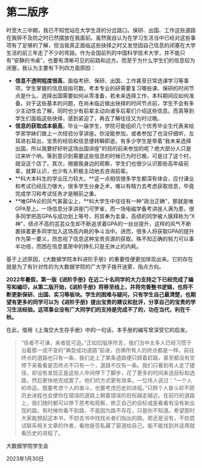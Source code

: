 # 第二版序

​时至大三中期，我已不知觉站在大学生涯的分岔路口。保研、出国、工作这些道路在我猝不及防之时已然摆放在我面前。虽然我自认为在学习生活当中已经对这些事项有了足够的了解，但当我真正面临这些抉择之时又发觉因自己信息的闭塞在大学生活的前三年走了不少的弯路。作为全国前列的中国科学技术大学，并不能只有“安静的书桌”，也要有清晰可见的前路和远方。而至于为什么学生们的信息较为闭塞，我认为主要有下列四方面原因：

* **信息不透明程度很高**，面临考研、保研、出国、工作甚至日常选课学习等事项，学生掌握的信息屈指可数。考本专业的研需要复习哪些课、保研的时间节点是什么、选择出国需要如何从零准备，若未来选择工作，本科期间应如何准备。对于这些基本的问题，在尚未临近做出抉择的时间节点前，学生不会有多少主动性去了解，同时也少有前辈主动向诸多后辈们介绍这些信息。而真等到学生们面临这些抉择，感到紧迫了，再去了解往往又为时过晚。
* **信息的获取成本极高**，毕业一届学生，学院可能组织几个优秀毕业生代表来给学弟学妹们做上一次经验分享讲座。你没能参加，或者参加了也没仔细听，左耳进右耳出，宝贵的经验和信息便转瞬即逝。有多少学生是带着“我未来选择出国，所以我要好好听这场出国讲座”的目的前来参加的呢？绝大部分人只是过来听个响，等到意识到需要这些信息的时候已为时已晚，可是过了这个村，就没这个店了。其次，根据我身边的观察，学生们也很少认识那些高年级前辈，就算认识，也少有人积极主动地去咨询前辈。
* **科大本科生的学业压力较大，**这一点相信很多学生都深有体会，应付课业和考试已经压力够大，很多学生分身乏术，难以有精力去考虑获取信息，毕竟完成学习和考试任务才是眼前之重。
* **唯GPA论的风气甚嚣尘上，**科大学生中往往有一种“政治正确”，那就是唯GPA至上。一场信息分享讲座门可罗雀，而一场电磁学备考讲座人满为患，很多同学把高GPA与成功划上等号，将其奉为圭臬，高绩的同学被人膜拜称为“X神”，绩点不高的芸芸众生却不断追求着GPA的一丝丝提升，这样的风气不断裹挟着更多同学加入这场高内耗的争斗当中。进而，很多人将获取GPA的提升作为第一要义，而忽视了信息这种宝贵资源的获取。殊不知正确的努力可以事半功倍，而困在信息茧房中的挣扎只是无休止的内耗。

基于上述原因，《大数据学院本科进阶手册》的重要性便更加体现出来。它的存在就是为了有针对性的为大数据学院的广大学子拨开迷雾，指点方向。

**2022年暑假，第一版《进阶手册》在近二十名同学的大力支持之下已经完成了编写和编印，从第二版开始，《进阶手册》将移至线上，并将完善整书逻辑，也将不断更新保研、出国、实习等板块。学生的困难与疑问，只有学生自己最清楚，也期望有更多的同学可以为《进阶手册》提出宝贵的建议和批评，分享自己的宝贵的学习生活经验。这项事业没有广大同学们的支持是完成不了的，功在当代，利在千秋。**

在此，借用《上海交大生存手册》中的一句话，本手册的编写曾深受它的启发。

> “往者不可谏，来者犹可追。”正如旧版序所言，我们当中太多人已经习惯于沿着那一成不变的“典型成功道路”前进，彷佛所有人的终点都是一样，前往终点的道路也只有一条。我们走上了某条道路便只顾着赶路，甚至都没有空停下来看看是否终点不只有一个，道路不仅有一条。我们只看到有人走了捷径，却没有发现正是这些人中间停下了脚步，花了更多的时间来选目标和选路，然后更快地完成罢了。他们的方式更有效率。一位伟人说过：“一个人的命运，既要考虑个人的奋斗，也要考虑历史的进程。”只顾个人奋斗却不顾历史进程也会使你在错误的道路上朝着错误的目标越走越近。在前行的道路上，我们随时都可以停下思考和观察，修正自己的目标或是看看有没有新出现的路。有时候你看不到路，不是因为路不存在，只是你不知道。希望那时大家能想起这本书，不妨去书中找找长者们指出的路。若还是没有，不妨尝试联系相关文章的作者，看他是否私藏了密道给自己。能不能找到并适用就看历史的进程了。

大数据学院学生会

2023年1月30日
